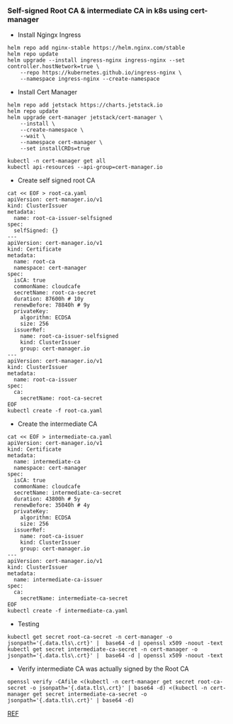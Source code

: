 ### Self-signed Root CA & intermediate CA in k8s using cert-manager 

- Install Ngingx Ingress

```
helm repo add nginx-stable https://helm.nginx.com/stable
helm repo update
helm upgrade --install ingress-nginx ingress-nginx --set controller.hostNetwork=true \
    --repo https://kubernetes.github.io/ingress-nginx \
    --namespace ingress-nginx --create-namespace
```
- Install Cert Manager

```
helm repo add jetstack https://charts.jetstack.io
helm repo update
helm upgrade cert-manager jetstack/cert-manager \
    --install \
    --create-namespace \
    --wait \
    --namespace cert-manager \
    --set installCRDs=true

kubectl -n cert-manager get all
kubectl api-resources --api-group=cert-manager.io
```
- Create self signed root CA

```
cat << EOF > root-ca.yaml
apiVersion: cert-manager.io/v1
kind: ClusterIssuer
metadata:
  name: root-ca-issuer-selfsigned
spec:
  selfSigned: {}
---
apiVersion: cert-manager.io/v1
kind: Certificate
metadata:
  name: root-ca
  namespace: cert-manager
spec:
  isCA: true
  commonName: cloudcafe
  secretName: root-ca-secret
  duration: 87600h # 10y
  renewBefore: 78840h # 9y
  privateKey:
    algorithm: ECDSA
    size: 256
  issuerRef:
    name: root-ca-issuer-selfsigned
    kind: ClusterIssuer
    group: cert-manager.io
---
apiVersion: cert-manager.io/v1
kind: ClusterIssuer
metadata:
  name: root-ca-issuer
spec:
  ca:
    secretName: root-ca-secret
EOF
kubectl create -f root-ca.yaml
```

- Create the intermediate CA

```
cat << EOF > intermediate-ca.yaml
apiVersion: cert-manager.io/v1
kind: Certificate
metadata:
  name: intermediate-ca
  namespace: cert-manager
spec:
  isCA: true
  commonName: cloudcafe
  secretName: intermediate-ca-secret
  duration: 43800h # 5y
  renewBefore: 35040h # 4y
  privateKey:
    algorithm: ECDSA
    size: 256
  issuerRef:
    name: root-ca-issuer
    kind: ClusterIssuer
    group: cert-manager.io
---
apiVersion: cert-manager.io/v1
kind: ClusterIssuer
metadata:
  name: intermediate-ca-issuer
spec:
  ca:
    secretName: intermediate-ca-secret
EOF
kubectl create -f intermediate-ca.yaml
```

- Testing

```
kubectl get secret root-ca-secret -n cert-manager -o jsonpath='{.data.tls\.crt}' |  base64 -d | openssl x509 -noout -text
kubectl get secret intermediate-ca-secret -n cert-manager -o jsonpath='{.data.tls\.crt}' |  base64 -d | openssl x509 -noout -text
```

- Verify intermediate CA was actually signed by the Root CA

```
openssl verify -CAfile <(kubectl -n cert-manager get secret root-ca-secret -o jsonpath='{.data.tls\.crt}' | base64 -d) <(kubectl -n cert-manager get secret intermediate-ca-secret -o jsonpath='{.data.tls\.crt}' | base64 -d)
```

[REF](https://raymii.org/s/tutorials/Self_signed_Root_CA_in_Kubernetes_with_k3s_cert-manager_and_traefik.html)
